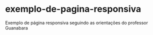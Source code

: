 # exemplo-de-pagina-responsiva
 Exemplo de página responsiva seguindo as orientações do professor Guanabara
